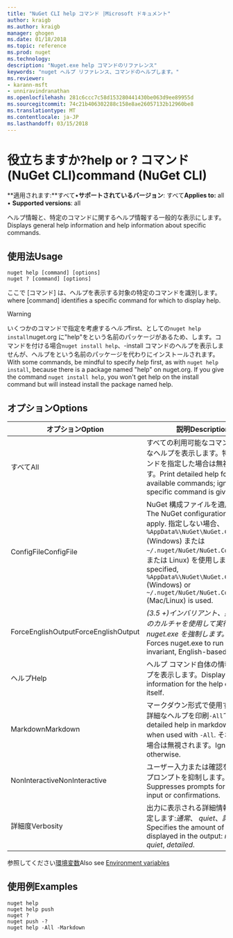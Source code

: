 ```yaml
---
title: "NuGet CLI help コマンド |Microsoft ドキュメント"
author: kraigb
ms.author: kraigb
manager: ghogen
ms.date: 01/18/2018
ms.topic: reference
ms.prod: nuget
ms.technology: 
description: "Nuget.exe help コマンドのリファレンス"
keywords: "nuget ヘルプ リファレンス、コマンドのヘルプします。"
ms.reviewer:
- karann-msft
- unniravindranathan
ms.openlocfilehash: 281c6ccc7c58d153280441430be063d9ee89955d
ms.sourcegitcommit: 74c21b406302288c158e8ae26057132b12960be8
ms.translationtype: MT
ms.contentlocale: ja-JP
ms.lasthandoff: 03/15/2018
---
```

# <a name="help-or--command-nuget-cli"></a><span data-ttu-id="8b816-104">役立ちますか?</span><span class="sxs-lookup"><span data-stu-id="8b816-104">help or ?</span></span> <span data-ttu-id="8b816-105">コマンド (NuGet CLI)</span><span class="sxs-lookup"><span data-stu-id="8b816-105">command (NuGet CLI)</span></span>

<span data-ttu-id="8b816-106">**適用されます:**すべて&bullet;**サポートされているバージョン**: すべて</span><span class="sxs-lookup"><span data-stu-id="8b816-106">**Applies to:** all &bullet; **Supported versions**: all</span></span>

<span data-ttu-id="8b816-107">ヘルプ情報と、特定のコマンドに関するヘルプ情報する一般的な表示にします。</span><span class="sxs-lookup"><span data-stu-id="8b816-107">Displays general help information and help information about specific commands.</span></span>

## <a name="usage"></a><span data-ttu-id="8b816-108">使用法</span><span class="sxs-lookup"><span data-stu-id="8b816-108">Usage</span></span>

```cli
nuget help [command] [options]
nuget ? [command] [options]
```

<span data-ttu-id="8b816-109">ここで [コマンド] は、ヘルプを表示する対象の特定のコマンドを識別します。</span><span class="sxs-lookup"><span data-stu-id="8b816-109">where [command] identifies a specific command for which to display help.</span></span>

> [!Warning]
> <span data-ttu-id="8b816-110">いくつかのコマンドで指定を考慮する*ヘルプ*first、としての`nuget help install`nuget.org に"help"をという名前のパッケージがあるため、します。コマンドを付ける場合`nuget install help`、-install コマンドのヘルプを表示しませんが、ヘルプをという名前のパッケージを代わりにインストールされます。</span><span class="sxs-lookup"><span data-stu-id="8b816-110">With some commands, be mindful to specify *help* first, as with `nuget help install`, because there is a package named "help" on nuget.org. If you give the command `nuget install help`, you won't get help on the install command but will instead install the package named help.</span></span>

## <a name="options"></a><span data-ttu-id="8b816-111">オプション</span><span class="sxs-lookup"><span data-stu-id="8b816-111">Options</span></span>

| <span data-ttu-id="8b816-112">オプション</span><span class="sxs-lookup"><span data-stu-id="8b816-112">Option</span></span> | <span data-ttu-id="8b816-113">説明</span><span class="sxs-lookup"><span data-stu-id="8b816-113">Description</span></span> |
| --- | --- |
| <span data-ttu-id="8b816-114">すべて</span><span class="sxs-lookup"><span data-stu-id="8b816-114">All</span></span> | <span data-ttu-id="8b816-115">すべての利用可能なコマンドは詳細なヘルプを表示します。特定のコマンドを指定した場合は無視されます。</span><span class="sxs-lookup"><span data-stu-id="8b816-115">Print detailed help for all available commands; ignored if a specific command is given.</span></span> |
| <span data-ttu-id="8b816-116">ConfigFile</span><span class="sxs-lookup"><span data-stu-id="8b816-116">ConfigFile</span></span> | <span data-ttu-id="8b816-117">NuGet 構成ファイルを適用します。</span><span class="sxs-lookup"><span data-stu-id="8b816-117">The NuGet configuration file to apply.</span></span> <span data-ttu-id="8b816-118">指定しない場合、 `%AppData%\NuGet\NuGet.Config` (Windows) または`~/.nuget/NuGet/NuGet.Config`(Mac または Linux) を使用します。</span><span class="sxs-lookup"><span data-stu-id="8b816-118">If not specified, `%AppData%\NuGet\NuGet.Config` (Windows) or `~/.nuget/NuGet/NuGet.Config` (Mac/Linux) is used.</span></span>|
| <span data-ttu-id="8b816-119">ForceEnglishOutput</span><span class="sxs-lookup"><span data-stu-id="8b816-119">ForceEnglishOutput</span></span> | <span data-ttu-id="8b816-120">*(3.5 +)*インバリアント、英語ベースのカルチャを使用して実行する nuget.exe を強制します。</span><span class="sxs-lookup"><span data-stu-id="8b816-120">*(3.5+)* Forces nuget.exe to run using an invariant, English-based culture.</span></span> |
| <span data-ttu-id="8b816-121">ヘルプ</span><span class="sxs-lookup"><span data-stu-id="8b816-121">Help</span></span> | <span data-ttu-id="8b816-122">ヘルプ コマンド自体の情報のヘルプを表示します。</span><span class="sxs-lookup"><span data-stu-id="8b816-122">Displays help information for the help command itself.</span></span> |
| <span data-ttu-id="8b816-123">Markdown</span><span class="sxs-lookup"><span data-stu-id="8b816-123">Markdown</span></span> | <span data-ttu-id="8b816-124">マークダウン形式で使用する場合の詳細なヘルプを印刷`-All`です。</span><span class="sxs-lookup"><span data-stu-id="8b816-124">Print detailed help in markdown format when used with `-All`.</span></span> <span data-ttu-id="8b816-125">それ以外の場合は無視されます。</span><span class="sxs-lookup"><span data-stu-id="8b816-125">Ignored otherwise.</span></span> |
| <span data-ttu-id="8b816-126">NonInteractive</span><span class="sxs-lookup"><span data-stu-id="8b816-126">NonInteractive</span></span> | <span data-ttu-id="8b816-127">ユーザー入力または確認を要求するプロンプトを抑制します。</span><span class="sxs-lookup"><span data-stu-id="8b816-127">Suppresses prompts for user input or confirmations.</span></span> |
| <span data-ttu-id="8b816-128">詳細度</span><span class="sxs-lookup"><span data-stu-id="8b816-128">Verbosity</span></span> | <span data-ttu-id="8b816-129">出力に表示される詳細情報の量を指定します:*通常*、 *quiet*、*詳細*です。</span><span class="sxs-lookup"><span data-stu-id="8b816-129">Specifies the amount of detail displayed in the output: *normal*, *quiet*, *detailed*.</span></span> |

<span data-ttu-id="8b816-130">参照してください[環境変数](cli-ref-environment-variables.md)</span><span class="sxs-lookup"><span data-stu-id="8b816-130">Also see [Environment variables](cli-ref-environment-variables.md)</span></span>

## <a name="examples"></a><span data-ttu-id="8b816-131">使用例</span><span class="sxs-lookup"><span data-stu-id="8b816-131">Examples</span></span>

```cli
nuget help
nuget help push
nuget ?
nuget push -?
nuget help -All -Markdown
```
